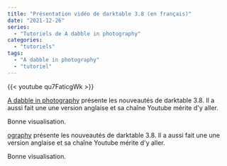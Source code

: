 ```yaml
---
title: "Présentation vidéo de darktable 3.8 (en français)"
date: "2021-12-26"
series:
  - "Tutoriels de A dabble in photography"
categories: 
  - "tutoriels"
tags: 
  - "A dabble in photography"
  - "tutoriel"
---
```


{{< youtube qu7FaticgWk >}}

[A dabble in photography](https://www.youtube.com/channel/UCxHYygok15XQ6bqu9FK-oCw "A dabble in photography") présente les nouveautés de darktable 3.8. Il a aussi fait une une version anglaise et sa chaîne Youtube mérite d'y aller.

Bonne visualisation.

[ography](https://www.youtube.com/channel/UCxHYygok15XQ6bqu9FK-oCw "A dabble in photography") présente les nouveautés de darktable 3.8. Il a aussi fait une une version anglaise et sa chaîne Youtube mérite d'y aller.

Bonne visualisation.
